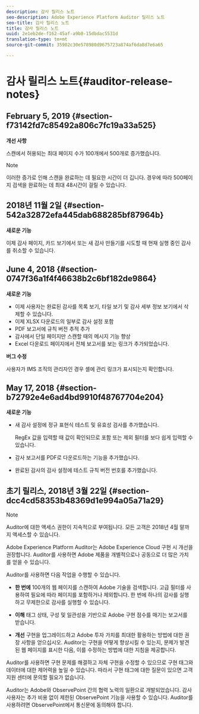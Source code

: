 ```yaml
---
description: 감사 릴리스 노트
seo-description: Adobe Experience Platform Auditor 릴리스 노트
seo-title: 감사 릴리스 노트
title: 감사 릴리스 노트
uuid: 2e1eb2de-f162-45af-a9b0-15dbdac5531d
translation-type: tm+mt
source-git-commit: 35902c30e578980d9675723a874af6da8d7e6a65

---
```



# 감사 릴리스 노트{#auditor-release-notes}

## February 5, 2019 {#section-f73142fd7c85492a806c7fc19a33a525}

**개선 사항**

스캔에서 허용되는 최대 페이지 수가 100개에서 500개로 증가했습니다.

>[!NOTE]
>
>이러한 증가로 인해 스캔을 완료하는 데 필요한 시간이 더 깁니다. 경우에 따라 500페이지 검색을 완료하는 데 최대 48시간이 걸릴 수 있습니다.

## 2018년 11월 2일 {#section-542a32872efa445dab688285bf87964b}

**새로운 기능**

이제 감사 페이지, 카드 보기에서 또는 새 감사 만들기를 시도할 때 현재 실행 중인 감사를 취소할 수 있습니다.

## June 4, 2018 {#section-0747f36a1f4f46638b2c6bf182de9864}

**새로운 기능**

* 이제 사용자는 완료된 감사를 목록 보기, 타일 보기 및 감사 세부 정보 보기에서 삭제할 수 있습니다.
* 이제 XLSX 다운로드의 일부로 감사 설정 포함
* PDF 보고서에 규칙 버전 추적 추가
* 감사에서 단일 페이지만 스캔할 때의 메시지 기능 향상
* Excel 다운로드 페이지에서 전체 보고서를 보는 링크가 추가되었습니다.

**버그 수정**

사용자가 IMS 조직의 관리자인 경우 셸에 관리 링크가 표시되는지 확인합니다.

## May 17, 2018 {#section-b72792e4e6ad4bd9910f48767704e204}

**새로운 기능**

* 새 감사 설정에 정규 표현식 테스트 및 유효성 검사를 추가했습니다.

   RegEx 값을 입력할 때 값이 확인되므로 포함 또는 제외 필터를 보다 쉽게 입력할 수 있습니다.
* 감사 보고서를 PDF로 다운로드하는 기능을 추가했습니다.
* 완료된 감사의 감사 설정에 테스트 규칙 버전 번호를 추가했습니다.

## 초기 릴리스, 2018년 3월 22일 {#section-dcc4cd58353b48369d1e994a05a71a29}

>[!NOTE]
>
>Auditor에 대한 액세스 권한이 지속적으로 부여됩니다. 모든 고객은 2018년 4월 말까지 액세스할 수 있습니다.

Adobe Experience Platform Auditor는 Adobe Experience Cloud 구현 시 개선을 권장합니다. Auditor를 사용하면 Adobe 제품을 개별적으로나 공동으로 더 많은 가치를 얻을 수 있습니다.

Auditor를 사용하면 다음 작업을 수행할 수 있습니다.

* **한 번에** 100개의 웹 페이지를 스캔하여 Adobe 기술을 검색합니다. 고급 필터를 사용하여 필요에 따라 페이지를 포함하거나 제외합니다. 한 번에 하나의 감사를 실행하고 무제한으로 감사를 실행할 수 있습니다.

* **이해** 태그 상태, 구성 및 일관성을 기반으로 Adobe 구현 점수를 매기는 보고서를 받습니다.

* **개선** 구현을 업그레이드하고 Adobe 투자 가치를 최대한 활용하는 방법에 대한 권장 사항을 얻으십시오. Auditor는 구현을 어떻게 향상시킬 수 있는지, 문제가 발견된 웹 페이지를 표시한 다음, 이를 수정하는 방법에 대한 지침을 제공합니다.

Auditor를 사용하면 구현 문제를 해결하고 자체 구현을 수정할 수 있으므로 구현 태그와 데이터에 대한 제어력을 높일 수 있습니다. 따라서 구현 태그에 대한 질문이 있으면 고객 지원 센터에 문의할 필요가 없습니다.

Auditor는 Adobe와 ObservePoint 간의 협력 노력의 일환으로 개발되었습니다. 감사 사용자는 추가 비용 없이 제한된 ObservePoint 기능을 사용할 수 있습니다. Auditor를 사용하려면 ObservePoint에서 통신문에 동의해야 합니다.
